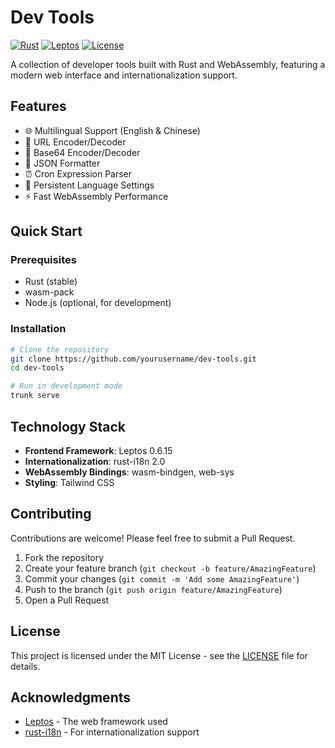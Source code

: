 # Dev Tools

[![Rust](https://img.shields.io/badge/rust-stable-brightgreen.svg)](https://www.rust-lang.org/)
[![Leptos](https://img.shields.io/badge/leptos-0.6.15-blue.svg)](https://leptos.dev/)
[![License](https://img.shields.io/badge/license-MIT-green.svg)](LICENSE)

A collection of developer tools built with Rust and WebAssembly, featuring a modern web interface and internationalization support.

## Features

- 🌐 Multilingual Support (English & Chinese)
- 🔧 URL Encoder/Decoder
- 📝 Base64 Encoder/Decoder
- 🎯 JSON Formatter
- ⏰ Cron Expression Parser
- 💾 Persistent Language Settings
- ⚡ Fast WebAssembly Performance

## Quick Start

### Prerequisites

- Rust (stable)
- wasm-pack
- Node.js (optional, for development)

### Installation

```bash
# Clone the repository
git clone https://github.com/yourusername/dev-tools.git
cd dev-tools

# Run in development mode
trunk serve
```


## Technology Stack

- **Frontend Framework**: Leptos 0.6.15
- **Internationalization**: rust-i18n 2.0
- **WebAssembly Bindings**: wasm-bindgen, web-sys
- **Styling**: Tailwind CSS

## Contributing

Contributions are welcome! Please feel free to submit a Pull Request.

1. Fork the repository
2. Create your feature branch (`git checkout -b feature/AmazingFeature`)
3. Commit your changes (`git commit -m 'Add some AmazingFeature'`)
4. Push to the branch (`git push origin feature/AmazingFeature`)
5. Open a Pull Request

## License

This project is licensed under the MIT License - see the [LICENSE](LICENSE) file for details.

## Acknowledgments

- [Leptos](https://leptos.dev/) - The web framework used
- [rust-i18n](https://github.com/longbridgeapp/rust-i18n) - For internationalization support